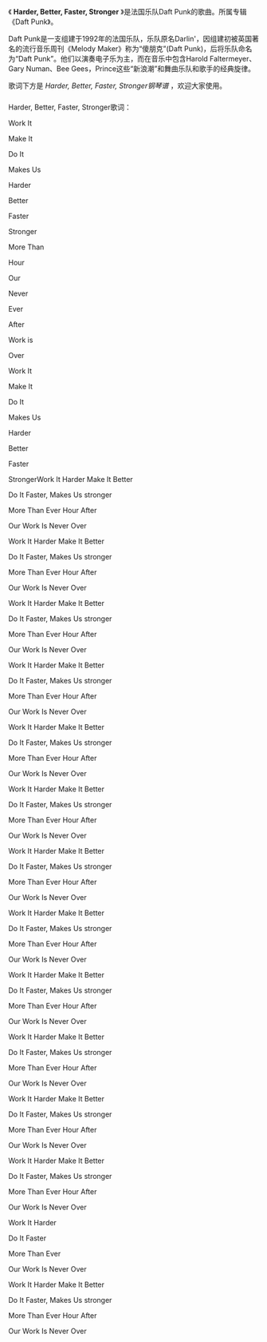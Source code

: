 

《 **Harder, Better, Faster, Stronger** 》是法国乐队Daft Punk的歌曲。所属专辑《Daft Punk》。

  

Daft Punk是一支组建于1992年的法国乐队，乐队原名Darlin'，因组建初被英国著名的流行音乐周刊《Melody
Maker》称为“傻朋克”(Daft Punk)，后将乐队命名为“Daft Punk”。他们以演奏电子乐为主，而在音乐中包含Harold
Faltermeyer、Gary Numan、Bee Gees，Prince这些“新浪潮”和舞曲乐队和歌手的经典旋律。

  

歌词下方是 _Harder, Better, Faster, Stronger钢琴谱_ ，欢迎大家使用。

###  
Harder, Better, Faster, Stronger歌词：

Work It

Make It

Do It

Makes Us

Harder

Better

Faster

Stronger

More Than

Hour

Our

Never

Ever

After

Work is

Over

Work It

Make It

Do It

Makes Us

Harder

Better

Faster

StrongerWork It Harder Make It Better

Do It Faster, Makes Us stronger

More Than Ever Hour After

Our Work Is Never Over

Work It Harder Make It Better

Do It Faster, Makes Us stronger

More Than Ever Hour After

Our Work Is Never Over

Work It Harder Make It Better

Do It Faster, Makes Us stronger

More Than Ever Hour After

Our Work Is Never Over

Work It Harder Make It Better

Do It Faster, Makes Us stronger

More Than Ever Hour After

Our Work Is Never Over

Work It Harder Make It Better

Do It Faster, Makes Us stronger

More Than Ever Hour After

Our Work Is Never Over

Work It Harder Make It Better

Do It Faster, Makes Us stronger

More Than Ever Hour After

Our Work Is Never Over

Work It Harder Make It Better

Do It Faster, Makes Us stronger

More Than Ever Hour After

Our Work Is Never Over

Work It Harder Make It Better

Do It Faster, Makes Us stronger

More Than Ever Hour After

Our Work Is Never Over

Work It Harder Make It Better

Do It Faster, Makes Us stronger

More Than Ever Hour After

Our Work Is Never Over

Work It Harder Make It Better

Do It Faster, Makes Us stronger

More Than Ever Hour After

Our Work Is Never Over

Work It Harder Make It Better

Do It Faster, Makes Us stronger

More Than Ever Hour After

Our Work Is Never Over

Work It Harder Make It Better

Do It Faster, Makes Us stronger

More Than Ever Hour After

Our Work Is Never Over

Work It Harder

Do It Faster

More Than Ever

Our Work Is Never Over

Work It Harder Make It Better

Do It Faster, Makes Us stronger

More Than Ever Hour After

Our Work Is Never Over

  
  

